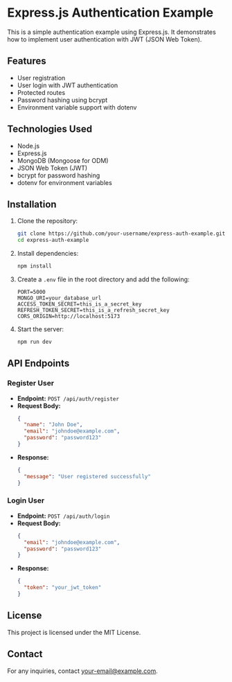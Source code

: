 # Express.js Authentication Example

This is a simple authentication example using Express.js. It demonstrates how to implement user authentication with JWT (JSON Web Token).

## Features
- User registration
- User login with JWT authentication
- Protected routes
- Password hashing using bcrypt
- Environment variable support with dotenv

## Technologies Used
- Node.js
- Express.js
- MongoDB (Mongoose for ODM)
- JSON Web Token (JWT)
- bcrypt for password hashing
- dotenv for environment variables

## Installation

1. Clone the repository:
   ```sh
   git clone https://github.com/your-username/express-auth-example.git
   cd express-auth-example
   ```

2. Install dependencies:
   ```sh
   npm install
   ```

3. Create a `.env` file in the root directory and add the following:
   ```env
   PORT=5000
   MONGO_URI=your_database_url
   ACCESS_TOKEN_SECRET=this_is_a_secret_key
   REFRESH_TOKEN_SECRET=this_is_a_refresh_secret_key
   CORS_ORIGIN=http://localhost:5173
   ```

4. Start the server:
   ```sh
   npm run dev
   ```

## API Endpoints

### Register User
- **Endpoint:** `POST /api/auth/register`
- **Request Body:**
  ```json
  {
    "name": "John Doe",
    "email": "johndoe@example.com",
    "password": "password123"
  }
  ```
- **Response:**
  ```json
  {
    "message": "User registered successfully"
  }
  ```

### Login User
- **Endpoint:** `POST /api/auth/login`
- **Request Body:**
  ```json
  {
    "email": "johndoe@example.com",
    "password": "password123"
  }
  ```
- **Response:**
  ```json
  {
    "token": "your_jwt_token"
  }
  ```

## License
This project is licensed under the MIT License.

## Contact
For any inquiries, contact [your-email@example.com](mailto:your-email@example.com).

